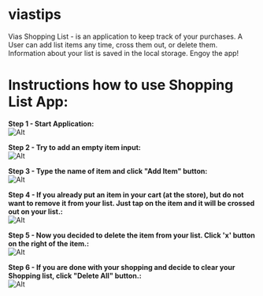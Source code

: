 # viastips

Vias Shopping List - is an application to keep track of your purchases. A User can add list items any time, cross them out, or delete them. Information about your list is saved in the local storage.
Engoy the app!

	
 # Instructions how to use Shopping List App: <br />
	
__Step 1 - Start Application:__ <br />
![Alt](/Images/1.png "Title")

__Step 2 - Try to add an empty item input:__ <br />
![Alt](/Images/2.png "Title")

__Step 3 - Type the name of item and click "Add Item" button:__<br />
![Alt](/Images/3.png "Title")

__Step 4 - If you already put an item in your cart (at the store), but do not want to remove it from your list. Just tap on the item and it will be crossed out on your list.:__ <br />
![Alt](/Images/4.png "Title")

__Step 5 - Now you decided to delete the item from your list. Click 'x' button on the right of the item.:__ <br />
![Alt](/Images/5.png "Title")

__Step 6 - If you are done with your shopping and decide to clear your Shopping list, click "Delete All" button.:__ <br />
![Alt](/Images/6.png "Title")